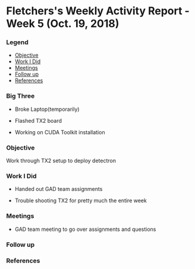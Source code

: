 # Fletchers's Weekly Activity Report - Week 5  (Oct. 19, 2018)
### Legend
- [Objective](#objective)
- [Work I Did](#work-i-did)
- [Meetings](#meetings)
- [Follow up](#follow-up)
- [References](#references)

### Big Three

- Broke Laptop(temporarily)

- Flashed TX2 board

- Working on CUDA Toolkit installation

### Objective

Work through TX2 setup to deploy detectron

### Work I Did

- Handed out GAD team assignments

- Trouble shooting TX2 for pretty much the entire week

### Meetings
 - GAD team meeting to go over assignments and questions

### Follow up
 

### References
